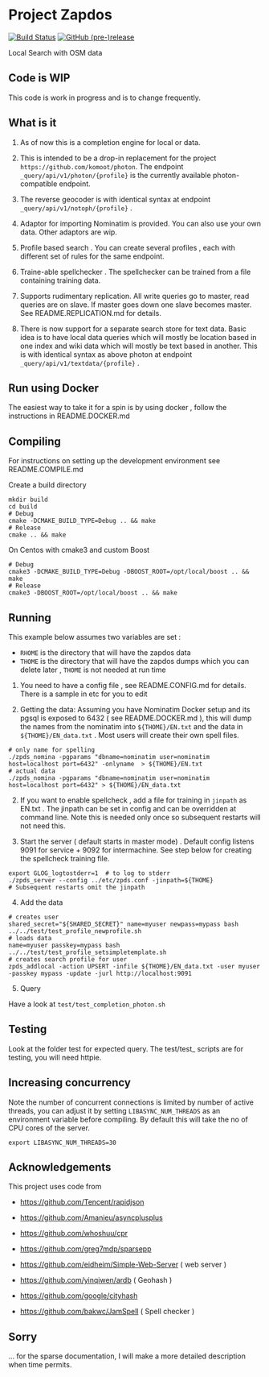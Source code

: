 # Project Zapdos 

[![Build Status](https://travis-ci.com/sroycode/zapdos.svg?branch=master)](https://travis-ci.com/sroycode/zapdos)
[![GitHub (pre-)release](https://img.shields.io/github/release-pre/sroycode/zapdos.svg)](https://github.com/sroycode/zapdos)

Local Search with OSM data

## Code is WIP

This code is work in progress and is to change frequently.

## What is it

1.  As of now this is a completion engine for local or data.

2.  This is intended to be a drop-in replacement for the project `https://github.com/komoot/photon`.
The endpoint `_query/api/v1/photon/{profile}` is the currently available photon-compatible endpoint. 

3.  The reverse geocoder is with identical syntax at endpoint `_query/api/v1/notoph/{profile}` .

4. Adaptor for importing Nominatim is provided. You can also use your own data. Other adaptors are wip.

5. Profile based search . You can create several profiles , each with different set of rules for the same endpoint. 

6. Traine-able spellchecker . The spellchecker can be trained from a file containing training data.

7. Supports rudimentary replication. All write queries go to master, read queries are on slave. If master goes down one slave becomes 
master. See README.REPLICATION.md for details.

8. There is now support for a separate search store for text data. Basic idea is to have local data queries which will mostly be
location based in one index and wiki data which will mostly be text based in another. This is with identical syntax as above photon
at endpoint `_query/api/v1/textdata/{profile}` .

## Run using Docker

The easiest way to take it for a spin is by using docker , follow the instructions in README.DOCKER.md


## Compiling

For instructions on setting up the development environment see README.COMPILE.md

Create a build directory

```
mkdir build
cd build
# Debug
cmake -DCMAKE_BUILD_TYPE=Debug .. && make
# Release
cmake .. && make
```

On Centos with cmake3 and custom Boost

```
# Debug
cmake3 -DCMAKE_BUILD_TYPE=Debug -DBOOST_ROOT=/opt/local/boost .. && make
# Release
cmake3 -DBOOST_ROOT=/opt/local/boost .. && make
```

## Running

This example below assumes two variables are set :
- `RHOME` is the directory that will have the zapdos data
- `THOME` is the directory that will have the zapdos dumps which you can delete later , `THOME` is not needed at run time

1. You need to have a config file , see README.CONFIG.md for details. There is a sample in etc for you to edit

2. Getting the data: Assuming you have Nominatim Docker setup and its pgsql is exposed to 6432 ( see README.DOCKER.md ),
this will dump the names from the nominatim into `${THOME}/EN.txt` and the data in `${THOME}/EN_data.txt` .
Most users will create their own spell files.

```
# only name for spelling
./zpds_nomina -pgparams "dbname=nominatim user=nominatim host=localhost port=6432" -onlyname  > ${THOME}/EN.txt 
# actual data
./zpds_nomina -pgparams "dbname=nominatim user=nominatim host=localhost port=6432" > ${THOME}/EN_data.txt 
```

2. If you want to enable spellcheck , add a file for training in `jinpath` as EN.txt . The jinpath can be set in config and 
can be overridden at command line. Note this is needed only once so subsequent restarts will not need this.

3. Start the server ( default starts in master mode) . Default config listens 9091 for service + 9092 for intermachine.
See step below for creating the spellcheck training file.

```
export GLOG_logtostderr=1  # to log to stderr
./zpds_server --config ../etc/zpds.conf -jinpath=${THOME}
# Subsequent restarts omit the jinpath
```

4. Add the data 

```
# creates user
shared_secret="${SHARED_SECRET}" name=myuser newpass=mypass bash ../../test/test_profile_newprofile.sh
# loads data
name=myuser passkey=mypass bash ../../test/test_profile_setsimpletemplate.sh
# creates search profile for user
zpds_addlocal -action UPSERT -infile ${THOME}/EN_data.txt -user myuser -passkey mypass -update -jurl http://localhost:9091
```

5. Query

Have a look at `test/test_completion_photon.sh`


## Testing

Look at the folder test for expected query.
The test/test_ scripts are for testing, you will need httpie.

## Increasing concurrency

Note the number of concurrent connections is limited by number of active threads, you can adjust it
by setting `LIBASYNC_NUM_THREADS` as an environment variable before compiling. By default this will 
take the no of CPU cores of the server.

```
export LIBASYNC_NUM_THREADS=30
```

## Acknowledgements

This project uses code from

- https://github.com/Tencent/rapidjson
- https://github.com/Amanieu/asyncplusplus
- https://github.com/whoshuu/cpr
- https://github.com/greg7mdp/sparsepp

- https://github.com/eidheim/Simple-Web-Server ( web server )
- https://github.com/yinqiwen/ardb ( Geohash )
- https://github.com/google/cityhash
- https://github.com/bakwc/JamSpell ( Spell checker )

## Sorry

... for the sparse documentation, I will make a more detailed description when time permits.
